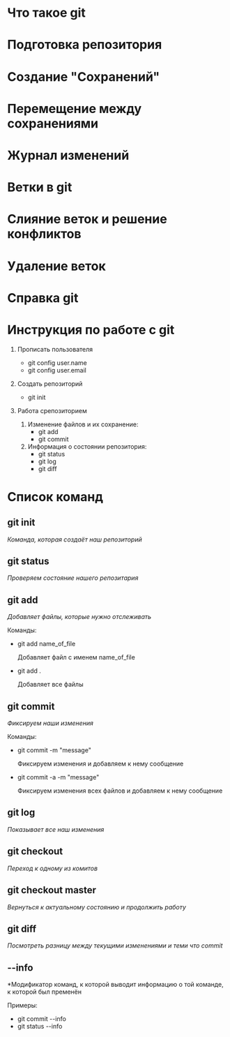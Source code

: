 
# Что такое git

# Подготовка репозитория

# Создание "Сохранений"

# Перемещение между сохранениями

# Журнал изменений

# Ветки в git

# Слияние веток и решение конфликтов

# Удаление веток

# Справка git









# Инструкция по работе с git

1. Прописать пользователя
   * git config user.name
   * git config user.email

2. Создать репозиторий
   * git init

3. Работа срепозиторием

   1. Изменение файлов и их сохранение:
      * git add
      * git commit
   2. Информация о состоянии репозитория:
      * git status
      * git log
      * git diff


# Список команд

## git init
*Команда, которая создаёт наш репозиторий*

## git status
*Проверяем состояние нашего репозитария*

## git add
*Добавляет файлы, которые нужно отслеживать*

Команды:
* git add name_of_file 

  Добавляет файл с именем name_of_file
* git add .

  Добавляет все файлы

## git commit
*Фиксируем наши изменения*

Команды:
* git commit -m "message"
  
  Фиксируем изменения и добавляем к нему сообщение

* git commit -a -m "message"
  
  Фиксируем изменения всех файлов и добавляем к нему сообщение

## git log

*Показывает все наш  изменения*

## git checkout

*Переход к одному из комитов*

## git checkout master

*Вернуться к актуальному состоянию и продолжить работу*

## git diff

*Посмотреть разницу между текущими изменениями и теми что commit*

## --info

*Модификатор команд, к которой выводит информацию о той команде, к которой был пременён

Примеры:
  
  * git commit --info
  * git status --info

